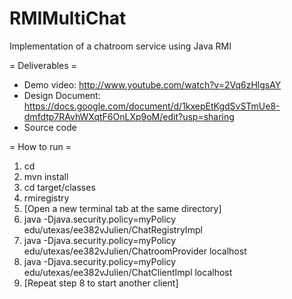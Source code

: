 RMIMultiChat
============

Implementation of a chatroom service using Java RMI

= Deliverables =
* Demo video: http://www.youtube.com/watch?v=2Vq6zHlgsAY
* Design Document: https://docs.google.com/document/d/1kxepEtKgdSvSTmUe8-dmfdtp7RAvhWXqtF6OnLXp9oM/edit?usp=sharing
* Source code



= How to run =

1. cd <path to the top-level of the project>
2. mvn install 
3. cd target/classes
4. rmiregistry
5. [Open a new terminal tab at the same directory]
6. java -Djava.security.policy=myPolicy edu/utexas/ee382vJulien/ChatRegistryImpl
7. java -Djava.security.policy=myPolicy edu/utexas/ee382vJulien/ChatroomProvider localhost
8. java -Djava.security.policy=myPolicy edu/utexas/ee382vJulien/ChatClientImpl localhost
9. [Repeat step 8 to start another client]